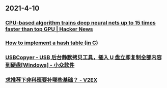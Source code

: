 
## 2021-4-10

### [CPU-based algorithm trains deep neural nets up to 15 times faster than top GPU | Hacker News](https://news.ycombinator.com/item?id=26745326)

### [How to implement a hash table (in C)](https://benhoyt.com/writings/hash-table-in-c/)

### [USBCopyer - USB 后台静默拷贝工具，插入 U 盘立即复制全部内容到硬盘[Windows] - 小众软件](https://www.appinn.com/usbcopyer-for-windows/)

### [求推荐下非科班要补哪些基础？ - V2EX](https://www.v2ex.com/t/769350)